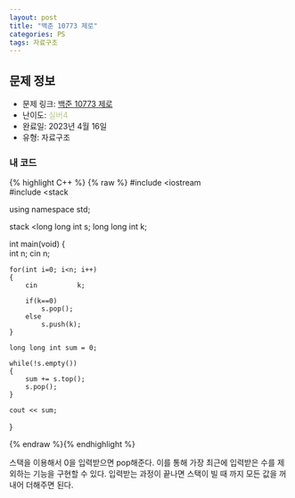 ```yaml
---
layout: post
title: "백준 10773 제로"
categories: PS
tags: 자료구조
---
```


## 문제 정보
- 문제 링크: [백준 10773 제로](https://www.acmicpc.net/problem/10773)
- 난이도: <span style="color:#B5C78A">실버4</span>
- 완료일: 2023년 4월 16일
- 유형: 자료구조

### 내 코드

{% highlight C++ %} {% raw %}
#include <iostream	
#include <stack	

using namespace std;

stack <long long int	 s;
long long int k;

int main(void)
{	
	int n;
	cin 		 n;
	
	for(int i=0; i<n; i++)
	{
		cin 		 k;
		
		if(k==0)
			s.pop();
		else
			s.push(k);
	}
	
	long long int sum = 0;
	
	while(!s.empty())
	{
		sum += s.top();
		s.pop();
	}
	
	cout << sum;
}

{% endraw %}{% endhighlight %}

스택을 이용해서 0을 입력받으면 pop해준다. 이를 통해 가장 최근에 입력받은 수를 제외하는 기능을 구현할 수 있다. 입력받는 과정이 끝나면 스택이 빌 때 까지 모든 값을 꺼내어 더해주면 된다.
